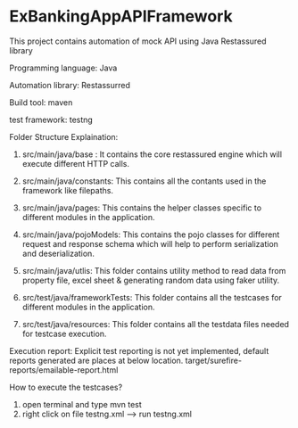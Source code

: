 # ExBankingAppAPIFramework
This project contains automation of mock API using Java Restassured library


Programming language: Java

Automation library: Restassurred

Build tool: maven

test framework: testng

Folder Structure Explaination:

1. src/main/java/base : It contains the core restassured engine which will execute different HTTP calls.

2. src/main/java/constants: This contains all the contants used in the framework like filepaths.

3. src/main/java/pages: This contains the helper classes specific to different modules in the application.

4. src/main/java/pojoModels: This contains the pojo classes for different request and response schema which will help to perform serialization and deserialization.

5. src/main/java/utlis: This folder contains utility method to read data from property file, excel sheet & generating random data using faker utility.

6. src/test/java/frameworkTests: This folder contains all the testcases for different modules in the application.

7. src/test/java/resources: This folder contains all the testdata files needed for testcase execution.





Execution report: Explicit test reporting is not yet implemented, default reports generated are places at below location.
                  target/surefire-reports/emailable-report.html






How to execute the testcases?

1. open terminal and type mvn test
2. right click on file testng.xml --> run testng.xml
